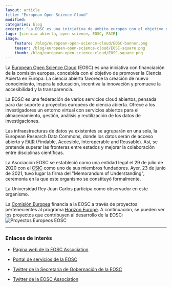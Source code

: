 ```yaml
---
layout: article
title: "European Open Science Cloud"
modified:
categories: blog
excerpt: "La EOSC es una iniciativa de ámbito europeo con el objetivo de promover la Ciencia Abierta para acelerar la creación de nuevo conocimiento y promover la accesibilidad y la transparencia de los proyectos de investigación."
tags: [ciencia abierta, open science, EOSC, FAIR]
image:
    feature: /blog/european-open-science-cloud/EOSC-banner.png
    teaser: /blog/european-open-science-cloud/EOSC-square.png
    thumb: /blog/european-open-science-cloud/EOSC-square.png
---
```


La [European Open Science Cloud](https://www.eosc.eu/) (EOSC) es una iniciativa con financiación de la comisión europea, concebida con el objetivo de promover la Ciencia Abierta en Europa. La ciencia abierta favorece la creación de nuevo conocimiento, inspira la educación, incentiva la innovación y promueve la accesibilidad y la transparencia.

La EOSC es una federación de varios servicios cloud abiertos, pensada para dar soporte a proyectos europeos de ciencia abierta. Ofrece a los investigadores un entorno virtual con servicios abiertos para el almacenamiento, gestión, análisis y reutilización de los datos de investigaciones.

Las infraestructuras de datos ya existentes se agruparán en una sola, la European Research Data Commons, donde los datos serán de acceso abierto y [FAIR](https://www.nature.com/articles/sdata201618) (Findable, Accesible, Interoperable and Reusable). Así, se pretende superar las fronteras entre estados y mejorar la colaboración entre disciplinas científicas.

La Asociación EOSC se estableció como una entidad legal el 29 de julio de 2020 con el [CSIC](https://www.csic.es/) como uno de sus miembros fundadores. Ayer, 23 de junio de 2021, tuvo lugar la firma del "Memorandum of Understanding", ceremonia en la que este organismo se constituyó formalmente.

La Universidad Rey Juan Carlos participa como observador en este organismo.

La [Comisión Europea](https://europa.eu/european-union/about-eu/institutions-bodies/european-commission_es) financia a la EOSC a través de proyectos pertenecientes al programa [Horizon Europe](https://ec.europa.eu/info/research-and-innovation/funding/funding-opportunities/funding-programmes-and-open-calls/horizon-europe_en). A continuación, se pueden ver los proyectos que contribuyen al desarrollo de la EOSC:
![Proyectos Europeos EOSC](../../images/blog/european-open-source-cloud/proyectos.png)
____________________________________________________

### Enlaces de interés 

* [Página web de la EOSC Association](https://www.eosc.eu/)

* [Portal de servicios de la EOSC](https://eosc-portal.eu/)

* [Twitter de la Secretaría de Gobernación de la EOSC](https://twitter.com/eoscsecretariat)

* [Twitter de la EOSC Association](https://twitter.com/eosc_eu)
